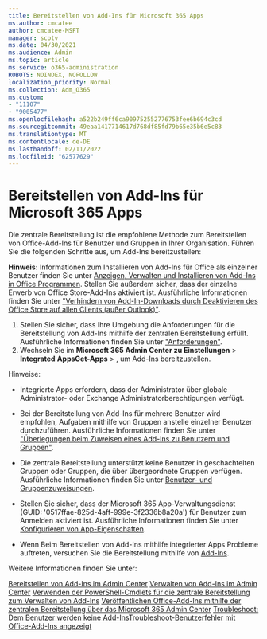 ```yaml
---
title: Bereitstellen von Add-Ins für Microsoft 365 Apps
ms.author: cmcatee
author: cmcatee-MSFT
manager: scotv
ms.date: 04/30/2021
ms.audience: Admin
ms.topic: article
ms.service: o365-administration
ROBOTS: NOINDEX, NOFOLLOW
localization_priority: Normal
ms.collection: Adm_O365
ms.custom:
- "11107"
- "9005477"
ms.openlocfilehash: a522b249ff6ca909752552776753fee6b694c3cd
ms.sourcegitcommit: 49eaa1417714617d768df85fd79b65e35b6e5c83
ms.translationtype: MT
ms.contentlocale: de-DE
ms.lasthandoff: 02/11/2022
ms.locfileid: "62577629"
---
```

# <a name="deploying-add-ins-for-microsoft-365-apps"></a>Bereitstellen von Add-Ins für Microsoft 365 Apps

Die zentrale Bereitstellung ist die empfohlene Methode zum Bereitstellen von Office-Add-Ins für Benutzer und Gruppen in Ihrer Organisation. Führen Sie die folgenden Schritte aus, um Add-Ins bereitzustellen:

**Hinweis:** Informationen zum Installieren von Add-Ins für Office als einzelner Benutzer finden Sie unter [Anzeigen, Verwalten und Installieren von Add-Ins in Office Programmen](https://support.microsoft.com/topic/view-manage-and-install-add-ins-in-office-programs-16278816-1948-4028-91e5-76dca5380f8d). Stellen Sie außerdem sicher, dass der einzelne Erwerb von Office Store-Add-Ins aktiviert ist. Ausführliche Informationen finden Sie unter ["Verhindern von Add-In-Downloads durch Deaktivieren des Office Store auf allen Clients (außer Outlook)"](https://docs.microsoft.com/microsoft-365/admin/manage/manage-addins-in-the-admin-center#prevent-add-in-downloads-by-turning-off-the-office-store-across-all-clients-except-outlook).

1. Stellen Sie sicher, dass Ihre Umgebung die Anforderungen für die Bereitstellung von Add-Ins mithilfe der zentralen Bereitstellung erfüllt. Ausführliche Informationen finden Sie unter ["Anforderungen"](https://docs.microsoft.com/microsoft-365/admin/manage/centralized-deployment-of-add-ins?#requirements).
2. Wechseln Sie im **Microsoft 365 Admin Center zu Einstellungen** >  **Integrated** **AppsGet-Apps** > , um Add-Ins bereitzustellen. 

Hinweise: 

- Integrierte Apps erfordern, dass der Administrator über globale Administrator- oder Exchange Administratorberechtigungen verfügt.

- Bei der Bereitstellung von Add-Ins für mehrere Benutzer wird empfohlen, Aufgaben mithilfe von Gruppen anstelle einzelner Benutzer durchzuführen. Ausführliche Informationen finden Sie unter ["Überlegungen beim Zuweisen eines Add-Ins zu Benutzern und Gruppen"](https://docs.microsoft.com/microsoft-365/admin/manage/manage-deployment-of-add-ins#considerations-when-assigning-an-add-in-to-users-and-groups).

- Die zentrale Bereitstellung unterstützt keine Benutzer in geschachtelten Gruppen oder Gruppen, die über übergeordnete Gruppen verfügen. Ausführliche Informationen finden Sie unter [Benutzer- und Gruppenzuweisungen](https://docs.microsoft.com/microsoft-365/admin/manage/centralized-deployment-of-add-ins#user-and-group-assignments).

- Stellen Sie sicher, dass der Microsoft 365 App-Verwaltungsdienst (GUID: '0517ffae-825d-4aff-999e-3f2336b8a20a') für Benutzer zum Anmelden aktiviert ist. Ausführliche Informationen finden Sie unter [Konfigurieren von App-Eigenschaften](https://docs.microsoft.com/azure/active-directory/manage-apps/add-application-portal-configure#configure-app-properties).

- Wenn Beim Bereitstellen von Add-Ins mithilfe integrierter Apps Probleme auftreten, versuchen Sie die Bereitstellung mithilfe von [Add-Ins](https://admin.microsoft.com/AdminPortal/Home?#/Settings/AddIns).

Weitere Informationen finden Sie unter:

[Bereitstellen von Add-Ins im Admin Center](https://docs.microsoft.com/microsoft-365/admin/manage/manage-deployment-of-add-ins)
 [Verwalten von Add-Ins im Admin Center](https://docs.microsoft.com/microsoft-365/admin/manage/manage-addins-in-the-admin-center)
 [Verwenden der PowerShell-Cmdlets für die zentrale Bereitstellung zum Verwalten von Add-Ins](https://docs.microsoft.com/microsoft-365/enterprise/use-the-centralized-deployment-powershell-cmdlets-to-manage-add-ins)
 [Veröffentlichen Office-Add-Ins mithilfe der zentralen Bereitstellung über das Microsoft 365 Admin Center](https://docs.microsoft.com/office/dev/add-ins/publish/centralized-deployment#publish-an-office-add-in-via-centralized-deployment)
 [Troubleshoot: Dem Benutzer werden keine Add-InsTroubleshoot-Benutzerfehler](https://docs.microsoft.com/office365/troubleshoot/access-management/user-not-seeing-add-ins)
 [mit Office-Add-Ins angezeigt](https://docs.microsoft.com/office/dev/add-ins/testing/testing-and-troubleshooting)